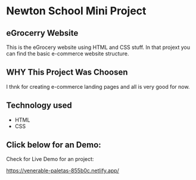 
# Newton School Mini Project

 
 



## eGrocerry Website

This is the eGrocery website using HTML and CSS stuff. In that projext you can find the basic e-commerce website structure.



 


## WHY This Project Was Choosen

I thnk for creating e-commerce landing pages and all is very good for now.

## Technology used

- HTML
- CSS

## Click below for an Demo:

Check for Live Demo for an project:

https://venerable-paletas-855b0c.netlify.app/

